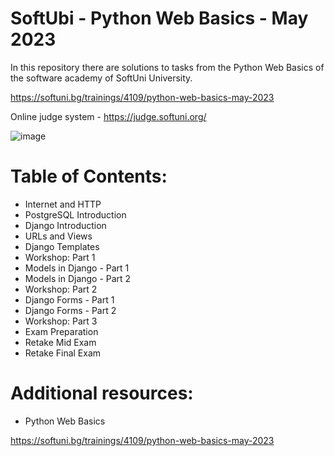 # SoftUbi - Python Web Basics - May 2023

In this repository there are solutions to tasks from the Python Web Basics of the software academy of SoftUni University.

https://softuni.bg/trainings/4109/python-web-basics-may-2023

Online judge system - https://judge.softuni.org/

![image](https://user-images.githubusercontent.com/114032977/191654383-66852f3f-ead9-4ef0-8b51-feb0dea131eb.png)

# Table of Contents:

- Internet and HTTP
- PostgreSQL Introduction
- Django Introduction
- URLs and Views
- Django Templates
- Workshop: Part 1
- Models in Django - Part 1
- Models in Django - Part 2
- Workshop: Part 2
- Django Forms - Part 1
- Django Forms - Part 2
- Workshop: Part 3
- Exam Preparation
- Retake Mid Exam
- Retake Final Exam


# Additional resources:
- Python Web Basics

https://softuni.bg/trainings/4109/python-web-basics-may-2023
